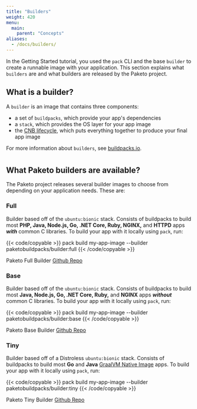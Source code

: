 ```yaml
---
title: "Builders"
weight: 420
menu:
  main:
    parent: "Concepts"
aliases:
  - /docs/builders/
---
```


In the Getting Started tutorial, you used the `pack` CLI and the base `builder` to create a runnable image with your application. This section explains what `builders` are and what builders are released by the Paketo project.


## What is a builder?
A `builder` is an image that contains three components:
* a set of `buildpacks`, which provide your app's dependencies
* a `stack`, which provides the OS layer for your app image
* the [CNB lifecycle](https://buildpacks.io/docs/concepts/components/lifecycle/), which puts everything together to produce your final app image


For more information about `builders`, see [buildpacks.io](https://buildpacks.io/docs/concepts/components/builder/).

#
## What Paketo builders are available?
The Paketo project releases several builder images to choose from depending on your application needs. These are:

### Full
Builder based off of the `ubuntu:bionic` stack. Consists of buildpacks to build most **PHP, Java, Node.js, Go, .NET Core, Ruby, NGINX,** and **HTTPD** apps _**with**_ common C libraries. To build your app with it locally using `pack`, run:

{{< code/copyable >}}
pack build my-app-image --builder paketobuildpacks/builder:full
{{< /code/copyable >}}

Paketo Full Builder [Github Repo](https://github.com/paketo-buildpacks/full-builder)

### Base
Builder based off of the `ubuntu:bionic` stack. Consists of buildpacks to build most **Java, Node.js, Go, .NET Core, Ruby,** and **NGINX** apps _**without**_ common C libraries. To build your app with it locally using `pack`, run:

{{< code/copyable >}}
pack build my-app-image --builder paketobuildpacks/builder:base
{{< /code/copyable >}}

Paketo Base Builder [Github Repo](https://github.com/paketo-buildpacks/base-builder)

### Tiny
Builder based off of a Distroless `ubuntu:bionic` stack. Consists of buildpacks to build most **Go** and **Java** [GraalVM Native Image](https://www.graalvm.org/docs/reference-manual/native-image/) apps. To build your app with it locally using `pack`, run:

{{< code/copyable >}}
pack build my-app-image --builder paketobuildpacks/builder:tiny
{{< /code/copyable >}}

Paketo Tiny Builder [Github Repo](https://github.com/paketo-buildpacks/tiny-builder)
